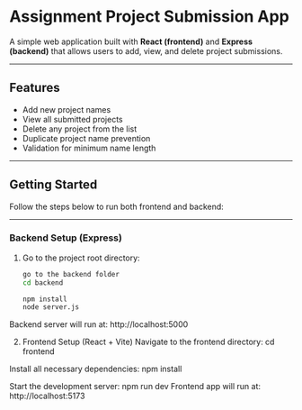 # Assignment Project Submission App

A simple  web application built with **React (frontend)** and **Express (backend)** that allows users to add, view, and delete project submissions.

---

##  Features

- Add new project names
- View all submitted projects
- Delete any project from the list
- Duplicate project name prevention
- Validation for minimum name length

---

## Getting Started

Follow the steps below to run both frontend and backend:

---

### Backend Setup (Express)

1. Go to the project root directory:
   ```bash
   go to the backend folder
   cd backend

   npm install
   node server.js
 Backend server will run at:
http://localhost:5000

2. Frontend Setup (React + Vite)
Navigate to the frontend directory:
   cd frontend

Install all necessary dependencies:
   npm install

Start the development server:
   npm run dev
Frontend app will run at:
http://localhost:5173